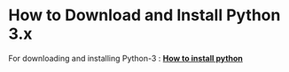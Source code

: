 # How to Download and Install Python 3.x
For downloading and installing Python-3 :
[**How to install python**](./How_To_Install_Python.ipynb)